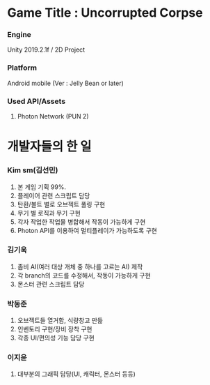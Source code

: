 # Game Title : Uncorrupted Corpse  

### Engine  
Unity 2019.2.1f / 2D Project  

### Platform  
Android mobile (Ver : Jelly Bean or later)  

### Used API/Assets  
1. Photon Network (PUN 2)

# 개발자들의 한 일   

### Kim sm(김선민)  
1. 본 게임 기획 99%.
2. 플레이어 관련 스크립트 담당
3. 탄환/볼트 별로 오브젝트 풀링 구현
4. 무기 별 로직과 무기 구현
5. 각자 작업한 작업물 병합해서 작동이 가능하게 구현
6. Photon API를 이용하여 멀티플레이가 가능하도록 구현

### 김기욱  
1. 좀비 AI(여러 대상 개체 중 하나를 고르는 AI) 제작
2. 각 branch의 코드를 수정해서, 작동이 가능하게 구현
3. 몬스터 관련 스크립트 담당

### 박동준  
1. 오브젝트들 열거함, 식량창고 만듦
2. 인벤토리 구현/장비 장착 구현
3. 각종 UI/편의성 기능 담당 구현

### 이지윤
1. 대부분의 그래픽 담당(UI, 캐릭터, 몬스터 등등)
